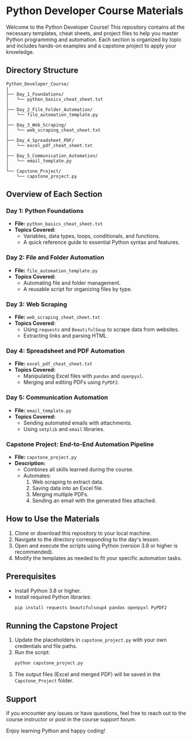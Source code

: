 # Python Developer Course Materials

Welcome to the Python Developer Course! This repository contains all the necessary templates, cheat sheets, and project files to help you master Python programming and automation. Each section is organized by topic and includes hands-on examples and a capstone project to apply your knowledge.

## Directory Structure

```
Python_Developer_Course/
|
├── Day_1_Foundations/
│   └── python_basics_cheat_sheet.txt
│
├── Day_2_File_Folder_Automation/
│   └── file_automation_template.py
│
├── Day_3_Web_Scraping/
│   └── web_scraping_cheat_sheet.txt
│
├── Day_4_Spreadsheet_PDF/
│   └── excel_pdf_cheat_sheet.txt
│
├── Day_5_Communication_Automation/
│   └── email_template.py
│
└── Capstone_Project/
    └── capstone_project.py
```

## Overview of Each Section

### Day 1: Python Foundations
- **File:** `python_basics_cheat_sheet.txt`
- **Topics Covered:**
  - Variables, data types, loops, conditionals, and functions.
  - A quick reference guide to essential Python syntax and features.

### Day 2: File and Folder Automation
- **File:** `file_automation_template.py`
- **Topics Covered:**
  - Automating file and folder management.
  - A reusable script for organizing files by type.

### Day 3: Web Scraping
- **File:** `web_scraping_cheat_sheet.txt`
- **Topics Covered:**
  - Using `requests` and `BeautifulSoup` to scrape data from websites.
  - Extracting links and parsing HTML.

### Day 4: Spreadsheet and PDF Automation
- **File:** `excel_pdf_cheat_sheet.txt`
- **Topics Covered:**
  - Manipulating Excel files with `pandas` and `openpyxl`.
  - Merging and editing PDFs using `PyPDF2`.

### Day 5: Communication Automation
- **File:** `email_template.py`
- **Topics Covered:**
  - Sending automated emails with attachments.
  - Using `smtplib` and `email` libraries.

### Capstone Project: End-to-End Automation Pipeline
- **File:** `capstone_project.py`
- **Description:**
  - Combines all skills learned during the course.
  - Automates:
    1. Web scraping to extract data.
    2. Saving data into an Excel file.
    3. Merging multiple PDFs.
    4. Sending an email with the generated files attached.

## How to Use the Materials
1. Clone or download this repository to your local machine.
2. Navigate to the directory corresponding to the day's lesson.
3. Open and execute the scripts using Python (version 3.8 or higher is recommended).
4. Modify the templates as needed to fit your specific automation tasks.

## Prerequisites
- Install Python 3.8 or higher.
- Install required Python libraries:
  ```bash
  pip install requests beautifulsoup4 pandas openpyxl PyPDF2
  ```

## Running the Capstone Project
1. Update the placeholders in `capstone_project.py` with your own credentials and file paths.
2. Run the script:
   ```bash
   python capstone_project.py
   ```
3. The output files (Excel and merged PDF) will be saved in the `Capstone_Project` folder.

## Support
If you encounter any issues or have questions, feel free to reach out to the course instructor or post in the course support forum.

Enjoy learning Python and happy coding!

